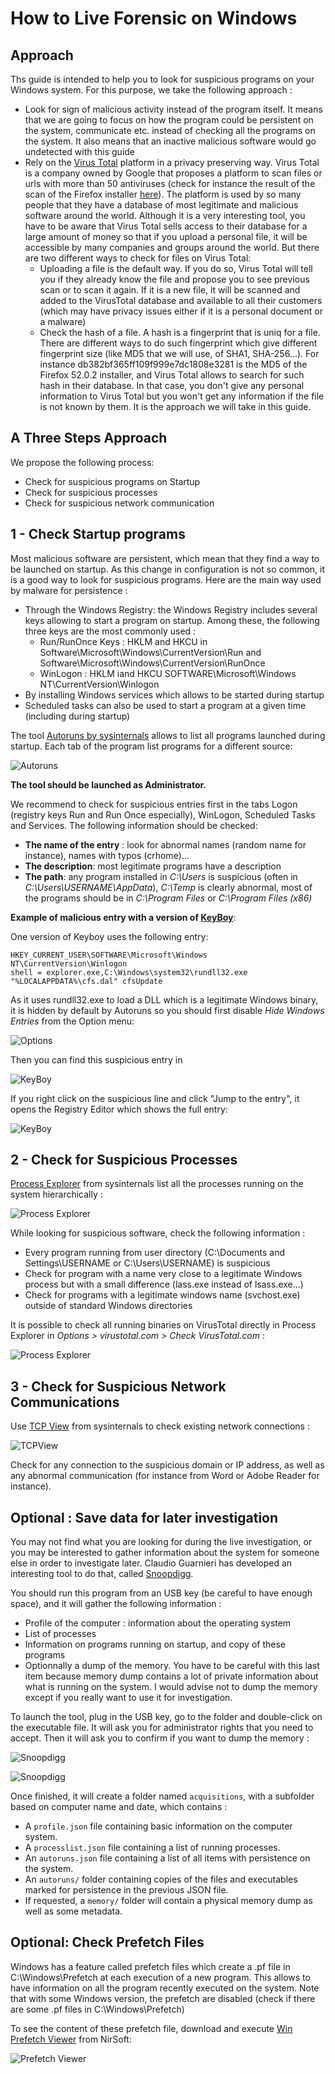 # How to Live Forensic on Windows

## Approach

Ths guide is intended to help you to look for suspicious programs on your Windows system. For this purpose, we take the following approach :
* Look for sign of malicious activity instead of the program itself. It means that we are going to focus on how the program could be persistent on the system, communicate etc. instead of checking all the programs on the system. It also means that an inactive malicious software would go undetected with this guide
* Rely on the [Virus Total](https://www.virustotal.com/) platform in a privacy preserving way. Virus Total is a company owned by Google that proposes a platform to scan files or urls with more than 50 antiviruses (check for instance the result of the scan of the Firefox installer [here](https://www.virustotal.com/en/file/d312d566700db396333c4caf393bbdcb6dca6300b9024816a936966133d869fc/analysis/)). The platform is used by so many people that they have a database of most legitimate and malicious software around the world. Although it is a very interesting tool, you have to be aware that Virus Total sells access to their database for a large amount of money so that if you upload a personal file, it will be accessible by many companies and groups around the world. But there are two different ways to check for files on Virus Total:
  * Uploading a file is the default way. If you do so, Virus Total will tell you if they already know the file and propose you to see previous scan or to scan it again. If it is a new file, it will be scanned and added to the VirusTotal database and available to all their customers (which may have privacy issues either if it is a personal document or a malware)
  * Check the hash of a file. A hash is a fingerprint that is uniq for a file. There are different ways to do such fingerprint which give different fingerprint size (like MD5 that we will use, of SHA1, SHA-256...). For instance db382bf365ff109f999e7dc1808e3281 is the MD5 of the Firefox 52.0.2 installer, and Virus Total allows to search for such hash in their database. In that case, you don't give any personal information to Virus Total but you won't get any information if the file is not known by them. It is the approach we will take in this guide.

## A Three Steps Approach

We propose the following process:
* Check for suspicious programs on Startup
* Check for suspicious processes
* Check for suspicious network communication

##  1 - Check Startup programs

Most malicious software are persistent, which mean that they find a way to be launched on startup. As this change in configuration is not so common, it is a good way to look for suspicious programs. Here are the main way used by malware for persistence :
* Through the Windows Registry: the Windows Registry includes several keys allowing to start a program on startup. Among these, the following three keys are the most commonly used :
  * Run/RunOnce Keys : HKLM and HKCU in Software\Microsoft\Windows\CurrentVersion\Run and Software\Microsoft\Windows\CurrentVersion\RunOnce
  * WinLogon : HKLM iand HKCU SOFTWARE\Microsoft\Windows NT\CurrentVersion\Winlogon
* By installing Windows services which allows to be started during startup
* Scheduled tasks can also be used to start a program at a given time (including during startup)

The tool [Autoruns by sysinternals](https://technet.microsoft.com/en-ca/sysinternals/bb963902.aspx) allows to list all programs launched during startup. Each tab of the program list programs for a different source:

![Autoruns](img/autoruns.png)

**The tool should be launched as Administrator.**

We recommend to check for suspicious entries first in the tabs Logon (registry keys Run and Run Once especially), WinLogon, Scheduled Tasks and Services. The following information should be checked:
* **The name of the entry** : look for abnormal names (random name for instance), names with typos (crhome)...
* **The description**: most legitimate programs have a description
* **The path**: any program installed in *C:\Users* is suspicious (often in *C:\Users\USERNAME\AppData*), *C:\Temp* is clearly abnormal, most of the programs should be in *C:\Program Files* or *C:\Program Files (x86)*

**Example of malicious entry with a version of [KeyBoy](https://citizenlab.ca/2016/11/parliament-keyboy/)**:

One version of Keyboy uses the following entry:
```
HKEY_CURRENT_USER\SOFTWARE\Microsoft\Windows NT\CurrentVersion\Winlogon
shell = explorer.exe,C:\Windows\system32\rundll32.exe "%LOCALAPPDATA%\cfs.dal" cfsUpdate
```

As it uses rundll32.exe to load a DLL which is a legitimate Windows binary, it is hidden by default by Autoruns so you should first disable *Hide Windows Entries* from the Option menu:

![Options](img/autoruns-options.png)

Then you can find this suspicious entry in

![KeyBoy](img/autoruns-keyboy.png)

If you right click on the suspicious line and click "Jump to the entry", it opens the Registry Editor which shows the full entry:

![KeyBoy](img/autoruns-keyboy2.png)

## 2 - Check for Suspicious Processes

[Process Explorer](https://technet.microsoft.com/en-us/sysinternals/processexplorer.aspx) from sysinternals list all the processes running on the system hierarchically :

![Process Explorer](img/procexp.png)

While looking for suspicious software, check the following information :
* Every program running from user directory (C:\Documents and Settings\USERNAME or C:\Users\USERNAME) is suspicious
* Check for program with a name very close to a legitimate Windows process but with a small difference (lass.exe instead of lsass.exe…)
* Check for programs with a legitimate windows name (svchost.exe) outside of standard Windows directories

It is possible to check all running binaries on VirusTotal directly in Process Explorer in *Options > virustotal.com > Check VirusTotal.com* :

![Process Explorer](img/procexp-vt.png)

## 3 - Check for Suspicious Network Communications

Use [TCP View](https://technet.microsoft.com/en-us/sysinternals/tcpview.aspx) from sysinternals to check existing network connections :

![TCPView](img/tcpview.png)

Check for any connection to the suspicious domain or IP address, as well as any abnormal communication (for instance from Word or Adobe Reader for instance).

## Optional : Save data for later investigation

You may not find what you are looking for during the live investigation, or you may be interested to gather information about the system for someone else in order to investigate later. Claudio Guarnieri has developed an interesting tool to do that, called [Snoopdigg](https://github.com/botherder/snoopdigg).

You should run this program from an USB key (be careful to have enough space), and it will gather the following information :
* Profile of the computer : information about the operating system
* List of processes
* Information on programs running on startup, and copy of these programs
* Optionnally a dump of the memory. You have to be careful with this last item because memory dump contains a lot of private information about what is running on the system. I would advise not to dump the memory except if you really want to use it for investigation.

To launch the tool, plug in the USB key, go to the folder and double-click on the executable file. It will ask you for administrator rights that you need to accept. Then it will ask you to confirm if you want to dump the memory :

![Snoopdigg](img/snoopdigg1.png)

![Snoopdigg](img/snoopdigg2.png)

Once finished, it will create a folder named `acquisitions`, with a subfolder based on computer name and date, which contains :
* A `profile.json` file containing basic information on the computer system.
* A `processlist.json` file containing a list of running processes.
* An `autoruns.json` file containing a list of all items with persistence on the system.
* An `autoruns/` folder containing copies of the files and executables marked for persistence in the previous JSON file.
* If requested, a `memory/` folder will contain a physical memory dump as well as some metadata.

## Optional: Check Prefetch Files

Windows has a feature called prefetch files which create a .pf file in C:\Windows\Prefetch at each execution of a new program. This allows to have information on all the program recently executed on the system. Note that with some Windows version, the prefetch are disabled (check if there are some .pf files in C:\Windows\Prefetch)

To see the content of these prefetch file, download and execute [Win Prefetch Viewer](http://www.nirsoft.net/utils/win_prefetch_view.html) from NirSoft:

![Prefetch Viewer](img/winprefetchview.gif)
